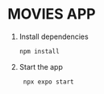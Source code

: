 # MOVIES APP

1. Install dependencies

   ```bash
   npm install
   ```

2. Start the app

   ```bash
    npx expo start
   ```


